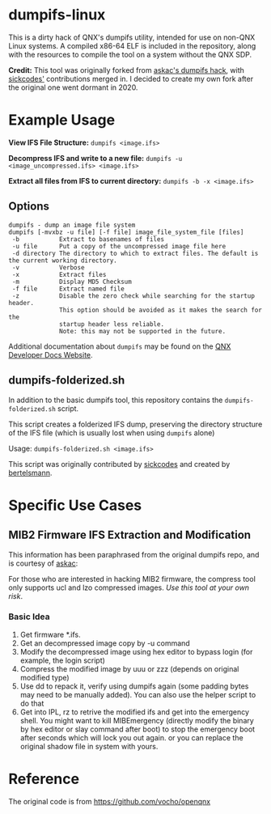 # dumpifs-linux
This is a dirty hack of QNX's dumpifs utility, intended for use on non-QNX Linux systems. A compiled x86-64 ELF is included in the repository, along with the resources to compile the tool on a system without the QNX SDP.

**Credit:**
This tool was originally forked from [askac's dumpifs hack](https://github.com/askac/dumpifs), with [sickcodes'](https://github.com/sickcodes) contributions merged in. I decided to create my own fork after the original one went dormant in 2020.

# Example Usage

**View IFS File Structure:** `dumpifs <image.ifs>`

**Decompress IFS and write to a new file:** `dumpifs -u <image_uncompressed.ifs> <image.ifs>`

**Extract all files from IFS to current directory:** `dumpifs -b -x <image.ifs>`

## Options

```
dumpifs - dump an image file system
dumpifs	[-mvxbz -u file] [-f file] image_file_system_file [files]
 -b           Extract to basenames of files
 -u file      Put a copy of the uncompressed image file here
 -d directory The directory to which to extract files. The default is the current working directory. 
 -v           Verbose
 -x           Extract files
 -m           Display MD5 Checksum
 -f file      Extract named file
 -z           Disable the zero check while searching for the startup header.
              This option should be avoided as it makes the search for the
              startup header less reliable.
              Note: this may not be supported in the future.
```

Additional documentation about `dumpifs` may be found on the [QNX Developer Docs Website](https://www.qnx.com/developers/docs/7.0.0/index.html#com.qnx.doc.neutrino.utilities/topic/d/dumpifs.html).

## dumpifs-folderized.sh
In addition to the basic dumpifs tool, this repository contains the `dumpifs-folderized.sh` script.

This script creates a folderized IFS dump, preserving the directory structure of the IFS file (which is usually lost when using `dumpifs` alone)

Usage: `dumpifs-folderized.sh <image.ifs>`

This script was originally contributed by [sickcodes](https://github.com/sickcodes) and created by [bertelsmann](https://turbo-quattro.com/showthread.php?15648-How-to-extract-a-IFS-file&p=367809&viewfull=1#post367809).

# Specific Use Cases

## MIB2 Firmware IFS Extraction and Modification
This information has been paraphrased from the original dumpifs repo, and is courtesy of [askac](https://github.com/askac/dumpifs):

For those who are interested in hacking MIB2 firmware, the compress tool only supports ucl and lzo compressed images. _Use this tool at your own risk_.

### Basic Idea
1. Get firmware  *.ifs.
2. Get an decompressed image copy by -u command
3. Modify the decompressed image using hex editor to bypass login (for example, the login script)
4. Compress the modified image by uuu or zzz (depends on original modified type)
5. Use dd to repack it, verify using dumpifs again (some padding bytes may need to be manually added). You can also use the helper script to do that
6. Get into IPL, rz to retrive the modified ifs and get into the emergency shell. You might want to kill MIBEmergency (directly modify the binary by hex editor or slay command after boot) to stop the emergency boot after seconds which will lock you out again. or you can replace the original shadow file in system with yours.

# Reference
The original code is from
https://github.com/vocho/openqnx

